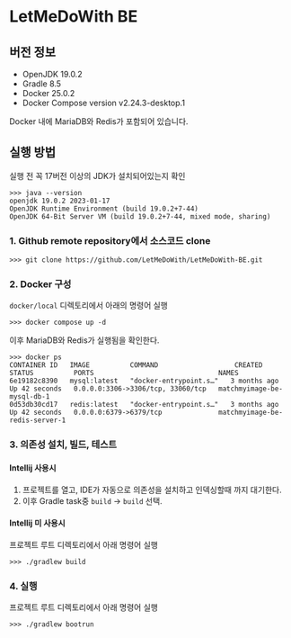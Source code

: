 # LetMeDoWith BE

## 버전 정보

- OpenJDK 19.0.2
- Gradle 8.5
- Docker 25.0.2
- Docker Compose version v2.24.3-desktop.1

Docker 내에 MariaDB와 Redis가 포함되어 있습니다.

## 실행 방법

실행 전 꼭 17버전 이상의 JDK가 설치되어있는지 확인

```text
>>> java --version
openjdk 19.0.2 2023-01-17
OpenJDK Runtime Environment (build 19.0.2+7-44)
OpenJDK 64-Bit Server VM (build 19.0.2+7-44, mixed mode, sharing)
```

### 1. Github remote repository에서 소스코드 clone

```text
>>> git clone https://github.com/LetMeDoWith/LetMeDoWith-BE.git
```

### 2. Docker 구성

`docker/local` 디렉토리에서 아래의 명령어 실행

```text
>>> docker compose up -d
```

이후 MariaDB와 Redis가 실행됨을 확인한다.

```text
>>> docker ps
CONTAINER ID   IMAGE          COMMAND                   CREATED        STATUS          PORTS                               NAMES
6e19182c8390   mysql:latest   "docker-entrypoint.s…"   3 months ago   Up 42 seconds   0.0.0.0:3306->3306/tcp, 33060/tcp   matchmyimage-be-mysql-db-1
0d53db30cd17   redis:latest   "docker-entrypoint.s…"   3 months ago   Up 42 seconds   0.0.0.0:6379->6379/tcp              matchmyimage-be-redis-server-1
```

### 3. 의존성 설치, 빌드, 테스트

#### Intellij 사용시

1. 프로젝트를 열고, IDE가 자동으로 의존성을 설치하고 인덱싱할때 까지 대기한다.
2. 이후 Gradle task중 `build` -> `build` 선택.

#### Intellij 미 사용시

프로젝트 루트 디렉토리에서 아래 명령어 실행

```text
>>> ./gradlew build
```

### 4. 실행

프로젝트 루트 디렉토리에서 아래 명령어 실행

```text
>>> ./gradlew bootrun
```
